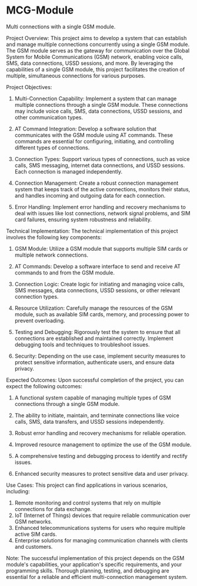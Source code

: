 # MCG-Module
Multi connections with a single GSM module.

Project Overview:
This project aims to develop a system that can establish and manage multiple connections concurrently using a single GSM module. The GSM module serves as the gateway for communication over the Global System for Mobile Communications (GSM) network, enabling voice calls, SMS, data connections, USSD sessions, and more. By leveraging the capabilities of a single GSM module, this project facilitates the creation of multiple, simultaneous connections for various purposes.

Project Objectives:

1.	Multi-Connection Capability: Implement a system that can manage multiple connections through a single GSM module. These connections may include voice calls, SMS, data connections, USSD sessions, and other communication types.

2.	AT Command Integration: Develop a software solution that communicates with the GSM module using AT commands. These commands are essential for configuring, initiating, and controlling different types of connections.

3.	Connection Types: Support various types of connections, such as voice calls, SMS messaging, internet data connections, and USSD sessions. Each connection is managed independently.

4.	Connection Management: Create a robust connection management system that keeps track of the active connections, monitors their status, and handles incoming and outgoing data for each connection.

5.	Error Handling: Implement error handling and recovery mechanisms to deal with issues like lost connections, network signal problems, and SIM card failures, ensuring system robustness and reliability.

Technical Implementation:
The technical implementation of this project involves the following key components:

1.	GSM Module: Utilize a GSM module that supports multiple SIM cards or multiple network connections.

2.	AT Commands: Develop a software interface to send and receive AT commands to and from the GSM module.

3.	Connection Logic: Create logic for initiating and managing voice calls, SMS messages, data connections, USSD sessions, or other relevant connection types.

4.	Resource Utilization: Carefully manage the resources of the GSM module, such as available SIM cards, memory, and processing power to prevent overloading.

5.	Testing and Debugging: Rigorously test the system to ensure that all connections are established and maintained correctly. Implement debugging tools and techniques to troubleshoot issues.

6.	Security: Depending on the use case, implement security measures to protect sensitive information, authenticate users, and ensure data privacy.

Expected Outcomes:
Upon successful completion of the project, you can expect the following outcomes:

1.	A functional system capable of managing multiple types of GSM connections through a single GSM module.

2.	The ability to initiate, maintain, and terminate connections like voice calls, SMS, data transfers, and USSD sessions independently.

3.	Robust error handling and recovery mechanisms for reliable operation.

4.	Improved resource management to optimize the use of the GSM module.

5.	A comprehensive testing and debugging process to identify and rectify issues.

6.	Enhanced security measures to protect sensitive data and user privacy.

Use Cases:
This project can find applications in various scenarios, including:

1.	Remote monitoring and control systems that rely on multiple connections for data exchange.
2.	IoT (Internet of Things) devices that require reliable communication over GSM networks.
3.	Enhanced telecommunications systems for users who require multiple active SIM cards.
4.	Enterprise solutions for managing communication channels with clients and customers.


Note: The successful implementation of this project depends on the GSM module's capabilities, your application's specific requirements, and your programming skills. Thorough planning, testing, and debugging are essential for a reliable and efficient multi-connection management system.
